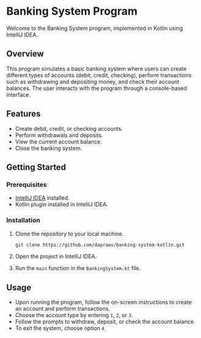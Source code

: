 # Banking System Program

Welcome to the Banking System program, implemented in Kotlin using IntelliJ IDEA.

## Overview

This program simulates a basic banking system where users can create different types of accounts (debit, credit, checking), perform transactions such as withdrawing and depositing money, and check their account balances. The user interacts with the program through a console-based interface.

## Features

- Create debit, credit, or checking accounts.
- Perform withdrawals and deposits.
- View the current account balance.
- Close the banking system.

## Getting Started

### Prerequisites

- [IntelliJ IDEA](https://www.jetbrains.com/idea/download/) installed.
- Kotlin plugin installed in IntelliJ IDEA.

### Installation

1. Clone the repository to your local machine.

    ```bash
    git clone https://github.com/dapraws/banking-system-kotlin.git
    ```

2. Open the project in IntelliJ IDEA.

3. Run the `main` function in the `BankingSystem.kt` file.

## Usage

- Upon running the program, follow the on-screen instructions to create an account and perform transactions.
- Choose the account type by entering `1`, `2`, or `3`.
- Follow the prompts to withdraw, deposit, or check the account balance.
- To exit the system, choose option `4`.
